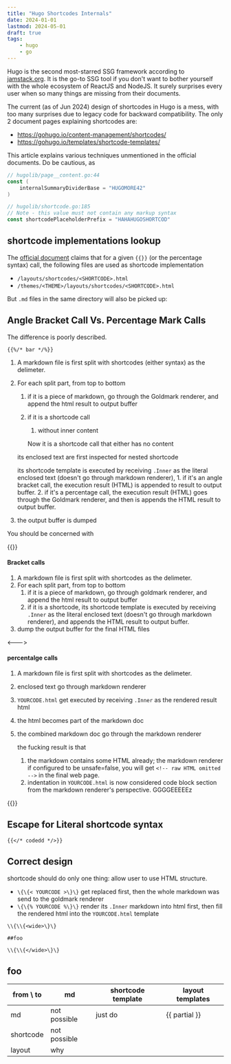 ```yaml
---
title: "Hugo Shortcodes Internals"
date: 2024-01-01
lastmod: 2024-05-01
draft: true
tags:
    - hugo
    - go
---
```


Hugo is the second most-starred SSG framework according to [jamstack.org](https://jamstack.org/generators/).
It is the go-to SSG tool if you don't want to bother yourself with the whole ecosystem of ReactJS and NodeJS.
It surely surprises every user when so many things are missing from their documents.

The current (as of Jun 2024) design of shortcodes in Hugo is a mess, with too many surprises due to legacy code for backward compatibility.
The only 2 document pages explaining shortcodes are:

- https://gohugo.io/content-management/shortcodes/
- https://gohugo.io/templates/shortcode-templates/

This article explains various techniques unmentioned in the official documents.
Do be cautious, as 

<!--more-->

```go
// hugolib/page__content.go:44
const (
	internalSummaryDividerBase = "HUGOMORE42"
)

// hugolib/shortcode.go:185
// Note - this value must not contain any markup syntax
const shortcodePlaceholderPrefix = "HAHAHUGOSHORTCOD"
```

## shortcode implementations lookup

<!-- Hugo by design supports selecting different templates by lang, outFormat, suffix. -->
<!-- Shortcode lookup use the same function as other template lookup, leading  -->

The [official document](https://gohugo.io/templates/shortcode-templates/#shortcode-template-lookup-order) claims
that for a given `{{}}` (or the percentage syntax) call, the following files are used as shortcode implementation

- `/layouts/shortcodes/<SHORTCODE>.html`
- `/themes/<THEME>/layouts/shortcodes/<SHORTCODE>.html`

But `.md` files in the same directory will also be picked up:

## Angle Bracket Call Vs. Percentage Mark Calls

The difference is poorly described.

`{{%/* bar */%}}`

1. A markdown file is first split with shortcodes (either syntax) as the delimeter.
2. For each split part, from top to bottom
    1. if it is a piece of markdown, go through the Goldmark renderer, and append the html result to output buffer
    2. if it is a shortcode call
        
        1. without inner content
        
        Now it is a shortcode call that either has no content

        

    
    its enclosed text are first inspected for nested shortcode
    
    
    its shortcode template is executed by receiving `.Inner` as the literal enclosed text (doesn't go through markdown renderer), 
        1. if it's an angle bracket call, the execution result (HTML) is appended to result to output buffer.
        2. if it's a percentage call, the execution result (HTML) goes through the Goldmark renderer, and then is appends the HTML result to output buffer.
3. the output buffer is dumped

You should be concerned with 

{{<columns>}}

#### Bracket calls

1. A markdown file is first split with shortcodes as the delimeter.
2. For each split part, from top to bottom
    1. if it is a piece of markdown, go through goldmark renderer, and append the html result to output buffer
    2. if it is a shortcode, its shortcode template is executed by receiving `.Inner` as the literal enclosed text (doesn't go through markdown renderer), and appends the HTML result to output buffer.
3. dump the output buffer for the final HTML files

<--->

#### percentalge calls

1. A markdown file is first split with shortcodes as the delimeter.

1. enclosed text go through markdown renderer
2. `YOURCODE.html` get executed by receiving `.Inner` as the rendered result html
3. the html becomes part of the markdown doc
4. the combined markdown doc go through the markdown renderer
    
    the fucking result is that
    1. the markdown contains some HTML already; the markdown renderer if configured to be unsafe=false, you will get `<!-- raw HTML omitted -->` in the final web page.
    2. indentation in `YOURCODE.html` is now considered code block section from the markdown renderer's perspective. GGGGEEEEEz
    
{{</columns>}}

## Escape for Literal shortcode syntax

`{{</* codedd */>}}`

## Correct design

shortcode should do only one thing: allow user to use HTML structure.




- `\{\{< YOURCODE >\}\}` get replaced first, then the whole markdown was send to the goldmark renderer
- `\{\{% YOURCODE %\}\}` render its `.Inner` markdown into html first, then fill the rendered html into the `YOURCODE.html` template

```
\\{\\{<wide>\}\}

##foo

\\{\\{</wide>\}\}
```


## foo

| from \ to | md           | shortcode template | layout templates |
|-----------|--------------|--------------------|------------------|
| md        | not possible | just do            | {{ partial }}    |
| shortcode | not possible |                    |                  |
| layout    | why          |                    |                  |